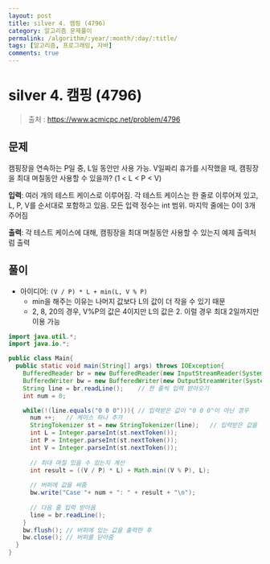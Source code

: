 ```yaml
---
layout: post
title: silver 4. 캠핑 (4796)
category: 알고리즘 문제풀이
permalink: /algorithm/:year/:month/:day/:title/
tags: [알고리즘, 프로그래밍, 자바]
comments: true
---
```




# silver 4. 캠핑 (4796)

> 출처 : https://www.acmicpc.net/problem/4796



## 문제

캠핑장을 연속하는 P일 중, L일 동안만 사용 가능. V일짜리 휴가를 시작했을 때, 캠핑장을 최대 며칠동안 사용할 수 있을까? (1 < L < P < V)



**입력**: 여러 개의 테스트 케이스로 이루어짐. 각 테스트 케이스는 한 줄로 이루어져 있고, L, P, V를 순서대로 포함하고 있음. 모든 입력 정수는 int 범위. 마지막 줄에는 0이 3개 주어짐

**출력**: 각 테스트 케이스에 대해, 캠핑장을 최대 며칠동안 사용할 수 있는지 예제 출력처럼 출력





## 풀이

- 아이디어: `(V / P) * L + min(L, V % P)`
  - min을 해주는 이유는 나머지 값보다 L의 값이 더 작을 수 있기 때문
  - 2, 8, 20의 경우, V%P의 값은 4이지만 L의 값은 2. 이럴 경우 최대 2일까지만 이용 가능



```java
import java.util.*;
import java.io.*;

public class Main{
  public static void main(String[] args) throws IOException{
    BufferedReader br = new BufferedReader(new InputStreamReader(System.in));
    BufferedWriter bw = new BufferedWriter(new OutputStreamWriter(System.out));
    String line = br.readLine();	// 한 줄씩 입력 받아오기
    int num = 0;

    while(!(line.equals("0 0 0"))){	// 입력받은 값이 "0 0 0"이 아닌 경우
      num ++;	// 케이스 하나 추가
      StringTokenizer st = new StringTokenizer(line);	// 입력받은 값을 나눠서 저장
      int L = Integer.parseInt(st.nextToken());
      int P = Integer.parseInt(st.nextToken());
      int V = Integer.parseInt(st.nextToken());
      
      // 최대 며칠 있을 수 있는지 계산
      int result = ((V / P) * L) + Math.min((V % P), L);
		
      // 버퍼에 값을 써줌
      bw.write("Case "+ num + ": " + result + "\n");
      
      // 다음 줄 입력 받아옴
      line = br.readLine();
    } 
    bw.flush();	// 버퍼에 있는 값을 출력한 후
    bw.close();	// 버퍼를 닫아줌
  }
}
```
